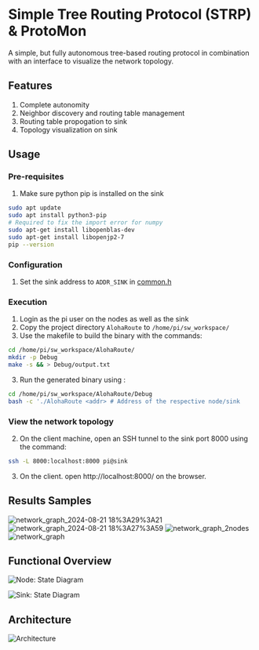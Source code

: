 # Simple Tree Routing Protocol (STRP) & ProtoMon
A simple, but fully autonomous tree-based routing protocol in combination with an interface to visualize the network topology.

## Features
1. Complete autonomity
2. Neighbor discovery and routing table management
3. Routing table propogation to sink
4. Topology visualization on sink

## Usage
### Pre-requisites
1. Make sure python pip is installed on the sink
```bash
sudo apt update
sudo apt install python3-pip
# Required to fix the import error for numpy
sudo apt-get install libopenblas-dev
sudo apt-get install libopenjp2-7
pip --version
``` 

### Configuration
1. Set the sink address to `ADDR_SINK` in [common.h](common.h#L13)

### Execution
1. Login as the pi user on the nodes as well as the sink
1. Copy the project directory `AlohaRoute` to `/home/pi/sw_workspace/` 
2. Use the makefile to build the binary with the commands:
```bash
cd /home/pi/sw_workspace/AlohaRoute/
mkdir -p Debug
make -s && > Debug/output.txt
```
3. Run the generated binary using :
```bash
cd /home/pi/sw_workspace/AlohaRoute/Debug
bash -c './AlohaRoute <addr> # Address of the respective node/sink
```

### View the network topology
2. On the client machine, open an SSH tunnel to the sink port 8000 using the command:
```bash
ssh -L 8000:localhost:8000 pi@sink
```
3. On the client. open http://localhost:8000/ on the browser.

## Results Samples

![network_graph_2024-08-21 18%3A29%3A21](https://github.com/user-attachments/assets/c3171cee-83f8-456c-8e2f-d6f553f0e296)
![network_graph_2024-08-21 18%3A27%3A59](https://github.com/user-attachments/assets/9f58df68-840c-4bc7-974b-743b55e98aa7)
![network_graph_2nodes](https://github.com/user-attachments/assets/cf218bf2-39a8-45b8-9f5f-6d62913d972c)
![network_graph](https://github.com/user-attachments/assets/cbe31ae0-7998-4695-b664-abddb38d3f26)



## Functional Overview

![Node: State Diagram](https://github.com/user-attachments/assets/498ceb98-5ee0-46b6-a2e8-7865197b7c7a)

![Sink: State Diagram](https://github.com/user-attachments/assets/61f38c28-a1f6-45cd-a0e0-7a96af3caffd)

## Architecture

![Architecture](https://github.com/user-attachments/assets/2a767383-09fb-4f22-9d32-f471772b138a)
